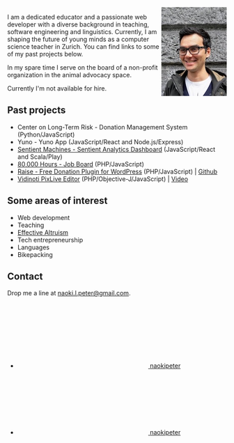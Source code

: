 <picture>
 <source srcset="https://raw.githubusercontent.com/naokipeter/naokipeter.github.io/master/assets/naoki.jpg" media="(min-width: 768px)">
 <img src="https://raw.githubusercontent.com/naokipeter/naokipeter.github.io/master/assets/naoki_sm.jpg" alt="Naoki Peter" align="right" class="avatar">
</picture>

I am a dedicated educator and a passionate web developer with a diverse background in teaching, software engineering and linguistics. Currently, I am shaping the future of young minds as a computer science teacher in Zurich. You can find links to some of my past projects below.

In my spare time I serve on the board of a non-profit organization in the animal advocacy space.

Currently I'm not available for hire.

## Past projects
- Center on Long-Term Risk - Donation Management System (Python/JavaScript)
- Yuno - Yuno App (JavaScript/React and Node.js/Express)
- [Sentient Machines - Sentient Analytics Dashboard](https://sentientmachines.tech/) (JavaScript/React and Scala/Play)
- [80,000 Hours - Job Board](https://80000hours.org/job-board/) (PHP/JavaScript)
- [Raise - Free Donation Plugin for WordPress](https://ea-foundation.org/donate/) (PHP/JavaScript) &#124; [Github](https://github.com/ea-foundation/raise)
- [Vidinoti PixLive Editor](https://armanager.vidinoti.com/) (PHP/Objective-J/JavaScript) &#124; [Video](https://www.youtube.com/watch?v=E1g_qFyfwkM)

## Some areas of interest
- Web development
- Teaching
- [Effective Altruism](https://effectivealtruism.org/)
- Tech entrepreneurship
- Languages
- Bikepacking

## Contact
Drop me a line at [naoki.l.peter@gmail.com](mailto:naoki.l.peter@gmail.com).

<ul class="social-media-list">
  <li><a href="https://github.com/naokipeter"><svg class="svg-icon"><use xlink:href="/assets/minima-social-icons.svg#github"></use></svg> <span class="username">naokipeter</span></a></li>
  <li><a href="https://www.linkedin.com/in/naokipeter/"><svg class="svg-icon"><use xlink:href="/assets/minima-social-icons.svg#linkedin"></use></svg> <span class="username">naokipeter</span></a></li>
</ul>
